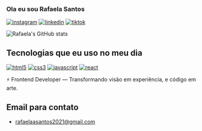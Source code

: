 ### Ola eu sou Rafaela Santos 

[![instagram](https://img.shields.io/badge/Instagram-E4405F?style=for-the-badge&logo=instagram&logoColor=white)]()
[![linkedin](https://img.shields.io/badge/LinkedIn-0077B5?style=for-the-badge&logo=linkedin&logoColor=white)]()
[![tiktok](https://img.shields.io/badge/TikTok-000000?style=for-the-badge&logo=tiktok&logoColor=white)]()



![Rafaela's GitHub stats](https://github-readme-stats.vercel.app/api?username=RafaelaSantosF&show_icons=true&theme=radical)

## Tecnologias que eu uso no meu dia

[![html5](https://img.shields.io/badge/HTML5-E34F26?style=for-the-badge&logo=html5&logoColor=white)]()
[![css3](https://img.shields.io/badge/CSS3-1572B6?style=for-the-badge&logo=css3&logoColor=white)]()
[![javascript](https://img.shields.io/badge/JavaScript-F7DF1E?style=for-the-badge&logo=javascript&logoColor=black)]()
[![react](https://img.shields.io/badge/React-20232A?style=for-the-badge&logo=react&logoColor=61DAFB)]()




⚡ Frontend Developer — Transformando visão em experiência, e código em arte.

## Email para contato
- [rafaelaasantos2021@gmail.com]()

